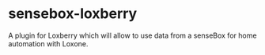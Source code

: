# sensebox-loxberry
A plugin for Loxberry which will allow to use data from a senseBox for home automation with Loxone.
